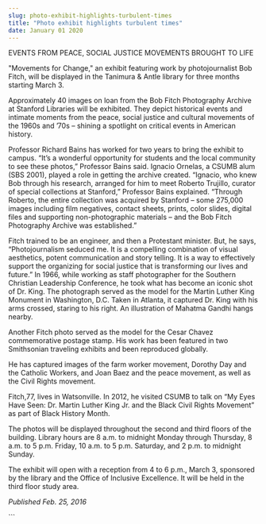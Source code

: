```yaml
---
slug: photo-exhibit-highlights-turbulent-times
title: "Photo exhibit highlights turbulent times"
date: January 01 2020
---
```


 
<p>EVENTS FROM PEACE, SOCIAL JUSTICE MOVEMENTS BROUGHT TO LIFE</p>
<p>
  "Movements for Change," an exhibit featuring work by photojournalist Bob
  Fitch, will be displayed in the Tanimura &amp; Antle library for three months
  starting March 3.
</p>
<p>
  Approximately 40 images on loan from the Bob Fitch Photography Archive at
  Stanford Libraries will be exhibited. They depict historical events and
  intimate moments from the peace, social justice and cultural movements of the
  1960s and ’70s – shining a spotlight on critical events in American history.
</p>
<p>
  Professor Richard Bains has worked for two years to bring the exhibit to
  campus. “It’s a wonderful opportunity for students and the local community to
  see these photos,” Professor Bains said. Ignacio Ornelas, a CSUMB alum
  &#40;SBS 2001&#41;, played a role in getting the archive created. “Ignacio,
  who knew Bob through his research, arranged for him to meet Roberto Trujillo,
  curator of special collections at Stanford,” Professor Bains explained.
  “Through Roberto, the entire collection was acquired by Stanford – some
  275,000 images including film negatives, contact sheets, prints, color slides,
  digital files and supporting non&#45;photographic materials – and the Bob
  Fitch Photography Archive was established.”
</p>
<p>
  Fitch trained to be an engineer, and then a Protestant minister. But, he says,
  “Photojournalism seduced me. It is a compelling combination of visual
  aesthetics, potent communication and story telling. It is a way to effectively
  support the organizing for social justice that is transforming our lives and
  future.” In 1966, while working as staff photographer for the Southern
  Christian Leadership Conference, he took what has become an iconic shot of Dr.
  King. The photograph served as the model for the Martin Luther King Monument
  in Washington, D.C. Taken in Atlanta, it captured Dr. King with his arms
  crossed, staring to his right. An illustration of Mahatma Gandhi hangs nearby.
</p>
<p>
  Another Fitch photo served as the model for the Cesar Chavez commemorative
  postage stamp. His work has been featured in two Smithsonian traveling
  exhibits and been reproduced globally.
</p>
<p>
  He has captured images of the farm worker movement, Dorothy Day and the
  Catholic Workers, and Joan Baez and the peace movement, as well as the Civil
  Rights movement.
</p>
<p>
  Fitch,77, lives in Watsonville. In 2012, he visited CSUMB to talk on “My Eyes
  Have Seen: Dr. Martin Luther King Jr. and the Black Civil Rights Movement” as
  part of Black History Month.
</p>
<p>
  The photos will be displayed throughout the second and third floors of the
  building. Library hours are 8 a.m. to midnight Monday through Thursday, 8 a.m.
  to 5 p.m. Friday, 10 a.m. to 5 p.m. Saturday, and 2 p.m. to midnight Sunday.
</p>
<p>
  The exhibit will open with a reception from 4 to 6 p.m., March 3, sponsored by
  the library and the Office of Inclusive Excellence. It will be held in the
  third floor study area.
</p>
<p><em>Published Feb. 25, 2016</em></p>
```
